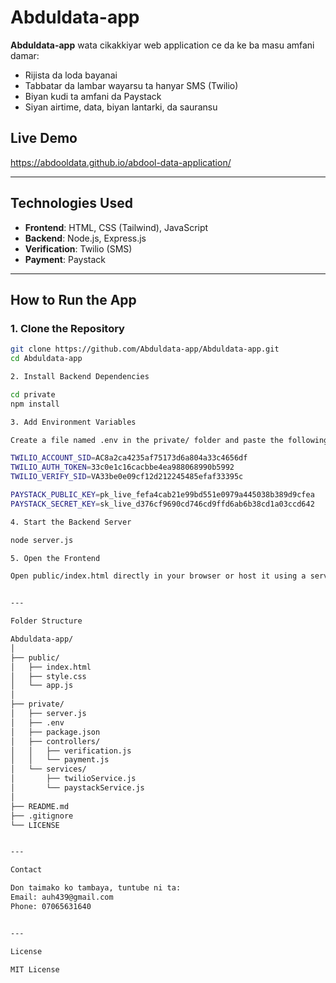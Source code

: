 # Abduldata-app

**Abduldata-app** wata cikakkiyar web application ce da ke ba masu amfani damar:
- Rijista da loda bayanai
- Tabbatar da lambar wayarsu ta hanyar SMS (Twilio)
- Biyan kudi ta amfani da Paystack
- Siyan airtime, data, biyan lantarki, da sauransu

## Live Demo
https://abdooldata.github.io/abdool-data-application/

---

## Technologies Used

- **Frontend**: HTML, CSS (Tailwind), JavaScript  
- **Backend**: Node.js, Express.js  
- **Verification**: Twilio (SMS)  
- **Payment**: Paystack

---

## How to Run the App

### 1. Clone the Repository

```bash
git clone https://github.com/Abduldata-app/Abduldata-app.git
cd Abduldata-app

2. Install Backend Dependencies

cd private
npm install

3. Add Environment Variables

Create a file named .env in the private/ folder and paste the following:

TWILIO_ACCOUNT_SID=AC8a2ca4235af75173d6a804a33c4656df  
TWILIO_AUTH_TOKEN=33c0e1c16cacbbe4ea988068990b5992  
TWILIO_VERIFY_SID=VA33be0e09cf12d212245485efaf33395c  

PAYSTACK_PUBLIC_KEY=pk_live_fefa4cab21e99bd551e0979a445038b389d9cfea  
PAYSTACK_SECRET_KEY=sk_live_d376cf9690cd746cd9ffd6ab6b38cd1a03ccd642

4. Start the Backend Server

node server.js

5. Open the Frontend

Open public/index.html directly in your browser or host it using a service like GitHub Pages.


---

Folder Structure

Abduldata-app/
│
├── public/
│   ├── index.html
│   ├── style.css
│   └── app.js
│
├── private/
│   ├── server.js
│   ├── .env
│   ├── package.json
│   ├── controllers/
│   │   ├── verification.js
│   │   └── payment.js
│   └── services/
│       ├── twilioService.js
│       └── paystackService.js
│
├── README.md
├── .gitignore
└── LICENSE


---

Contact

Don taimako ko tambaya, tuntube ni ta:
Email: auh439@gmail.com
Phone: 07065631640


---

License

MIT License
